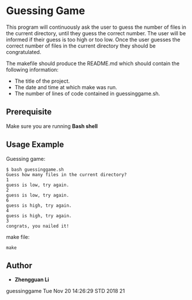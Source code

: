 # Guessing Game

This program will continuously ask the user to guess the number of files in the current directory, until they guess the correct number. The user will be informed if their guess is too high or too low. Once the user guesses the correct number of files in the current directory they should be congratulated.

The makefile should produce the README.md which should contain the following information:
* The title of the project. 
* The date and time at which make was run.
* The number of lines of code contained in guessinggame.sh.

## Prerequisite

Make sure you are running **Bash shell**

## Usage Example

Guessing game:
```
$ bash guessinggame.sh
Guess how many files in the current directory?
1
guess is low, try again.
2
guess is low, try again.
6
guess is high, try again.
4
guess is high, try again.
3
congrats, you nailed it!
```

make file:
```
make
```

## Author
* **Zhengguan Li**


guessinggame
Tue Nov 20 14:26:29 STD 2018
21
